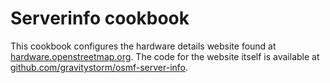 # Serverinfo cookbook

This cookbook configures the hardware details website found at
[hardware.openstreetmap.org](https://hardware.openstreetmap.org). The code for
the website itself is available at [github.com/gravitystorm/osmf-server-info](https://github.com/gravitystorm/osmf-server-info).
